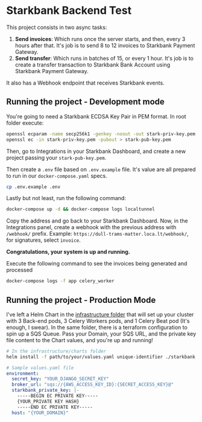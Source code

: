 # Starkbank Backend Test

This project consists in two async tasks:

1. **Send invoices**: Which runs once the server starts, and then, every 3 hours after that. It's job is to send 8 to 12 invoices to Starkbank Payment Gateway.
2. **Send transfer**: Which runs in batches of 15, or every 1 hour. It's job is to create a transfer transaction to Starkbank Bank Account using Starkbank Payment Gateway.

It also has a Webhook endpoint that receives Starkbank events.

## Running the project - Development mode

You're going to need a Starkbank ECDSA Key Pair in PEM format. In root folder execute:

```bash
openssl ecparam -name secp256k1 -genkey -noout -out stark-priv-key.pem
openssl ec -in stark-priv-key.pem -pubout > stark-pub-key.pem
```

Then, go to Integrations in your Starkbank Dashboard, and create a new project passing your `stark-pub-key.pem`.

Then create a `.env` file based on `.env.example` file. It's value are all prepared to run in our `docker-compose.yaml` specs.

```bash
cp .env.example .env
```

Lastly but not least, run the following command:

```bash
docker-compose up -d && docker-compose logs localtunnel
```

Copy the address and go back to your Starkbank Dashboard. Now, in the Integrations panel, create a webhook with the previous address with `/webhook/` prefix. Example:
`https://dull-trams-matter.loca.lt/webhook/`, for signatures, select `invoice`.

**Congratulations, your system is up and running.**

Execute the following command to see the invoices being generated and processed

```bash
docker-compose logs -f app celery_worker
```

## Running the project - Production Mode

I've left a Helm Chart in the [infrastructure folder](infrastructure/charts/starkbank/) that will set up your cluster with 3 Back-end pods, 3 Celery Workers pods, and 1 Celery Beat pod (It's enough, I swear). In the same folder, there is a terraform configuration to spin up a SQS Queue. Pass your Domain, your SQS URL, and the private key file content to the Chart values, and you're up and running!

```bash
# In the infrastructure/charts folder
helm install -f path/to/your/values.yaml unique-identifier ./starkbank
```

```yaml
# Sample values.yaml file
environment:
  secret_key: "YOUR_DJANGO_SECRET_KEY"
  broker_url: "sqs://{AWS_ACCESS_KEY_ID}:{SECRET_ACCESS_KEY}@"
  starkbank_private_key: |-
    -----BEGIN EC PRIVATE KEY-----
    {YOUR_PRIVATE KEY HASH}
    -----END EC PRIVATE KEY-----
  host: "{YOUR_DOMAIN}"
```
